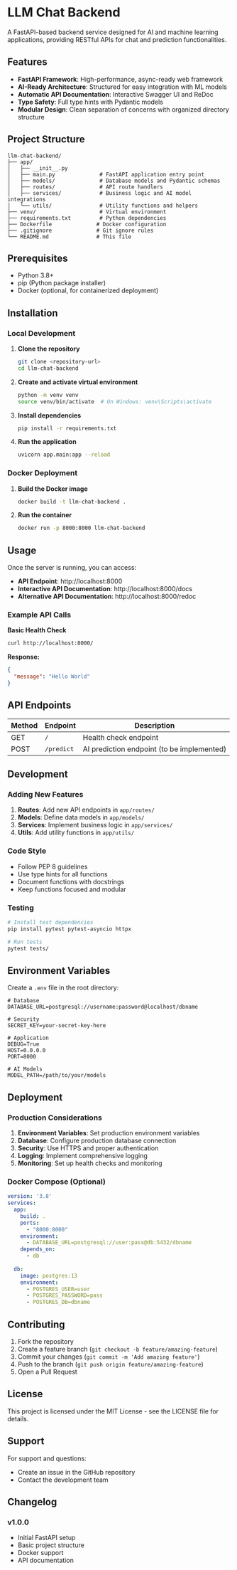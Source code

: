 # LLM Chat Backend

A FastAPI-based backend service designed for AI and machine learning applications, providing RESTful APIs for chat and prediction functionalities.

## Features

- **FastAPI Framework**: High-performance, async-ready web framework
- **AI-Ready Architecture**: Structured for easy integration with ML models
- **Automatic API Documentation**: Interactive Swagger UI and ReDoc
- **Type Safety**: Full type hints with Pydantic models
- **Modular Design**: Clean separation of concerns with organized directory structure

## Project Structure

```
llm-chat-backend/
├── app/
│   ├── __init__.py
│   ├── main.py              # FastAPI application entry point
│   ├── models/              # Database models and Pydantic schemas
│   ├── routes/              # API route handlers
│   ├── services/            # Business logic and AI model integrations
│   └── utils/               # Utility functions and helpers
├── venv/                    # Virtual environment
├── requirements.txt         # Python dependencies
├── Dockerfile              # Docker configuration
├── .gitignore              # Git ignore rules
└── README.md               # This file
```

## Prerequisites

- Python 3.8+
- pip (Python package installer)
- Docker (optional, for containerized deployment)

## Installation

### Local Development

1. **Clone the repository**
   ```bash
   git clone <repository-url>
   cd llm-chat-backend
   ```

2. **Create and activate virtual environment**
   ```bash
   python -m venv venv
   source venv/bin/activate  # On Windows: venv\Scripts\activate
   ```

3. **Install dependencies**
   ```bash
   pip install -r requirements.txt
   ```

4. **Run the application**
   ```bash
   uvicorn app.main:app --reload
   ```

### Docker Deployment

1. **Build the Docker image**
   ```bash
   docker build -t llm-chat-backend .
   ```

2. **Run the container**
   ```bash
   docker run -p 8000:8000 llm-chat-backend
   ```

## Usage

Once the server is running, you can access:

- **API Endpoint**: http://localhost:8000
- **Interactive API Documentation**: http://localhost:8000/docs
- **Alternative API Documentation**: http://localhost:8000/redoc

### Example API Calls

**Basic Health Check**
```bash
curl http://localhost:8000/
```

**Response:**
```json
{
  "message": "Hello World"
}
```

## API Endpoints

| Method | Endpoint | Description |
|--------|----------|-------------|
| GET    | `/`      | Health check endpoint |
| POST   | `/predict` | AI prediction endpoint (to be implemented) |

## Development

### Adding New Features

1. **Routes**: Add new API endpoints in `app/routes/`
2. **Models**: Define data models in `app/models/`
3. **Services**: Implement business logic in `app/services/`
4. **Utils**: Add utility functions in `app/utils/`

### Code Style

- Follow PEP 8 guidelines
- Use type hints for all functions
- Document functions with docstrings
- Keep functions focused and modular

### Testing

```bash
# Install test dependencies
pip install pytest pytest-asyncio httpx

# Run tests
pytest tests/
```

## Environment Variables

Create a `.env` file in the root directory:

```env
# Database
DATABASE_URL=postgresql://username:password@localhost/dbname

# Security
SECRET_KEY=your-secret-key-here

# Application
DEBUG=True
HOST=0.0.0.0
PORT=8000

# AI Models
MODEL_PATH=/path/to/your/models
```

## Deployment

### Production Considerations

1. **Environment Variables**: Set production environment variables
2. **Database**: Configure production database connection
3. **Security**: Use HTTPS and proper authentication
4. **Logging**: Implement comprehensive logging
5. **Monitoring**: Set up health checks and monitoring

### Docker Compose (Optional)

```yaml
version: '3.8'
services:
  app:
    build: .
    ports:
      - "8000:8000"
    environment:
      - DATABASE_URL=postgresql://user:pass@db:5432/dbname
    depends_on:
      - db
  
  db:
    image: postgres:13
    environment:
      - POSTGRES_USER=user
      - POSTGRES_PASSWORD=pass
      - POSTGRES_DB=dbname
```

## Contributing

1. Fork the repository
2. Create a feature branch (`git checkout -b feature/amazing-feature`)
3. Commit your changes (`git commit -m 'Add amazing feature'`)
4. Push to the branch (`git push origin feature/amazing-feature`)
5. Open a Pull Request

## License

This project is licensed under the MIT License - see the LICENSE file for details.

## Support

For support and questions:
- Create an issue in the GitHub repository
- Contact the development team

## Changelog

### v1.0.0
- Initial FastAPI setup
- Basic project structure
- Docker support
- API documentation